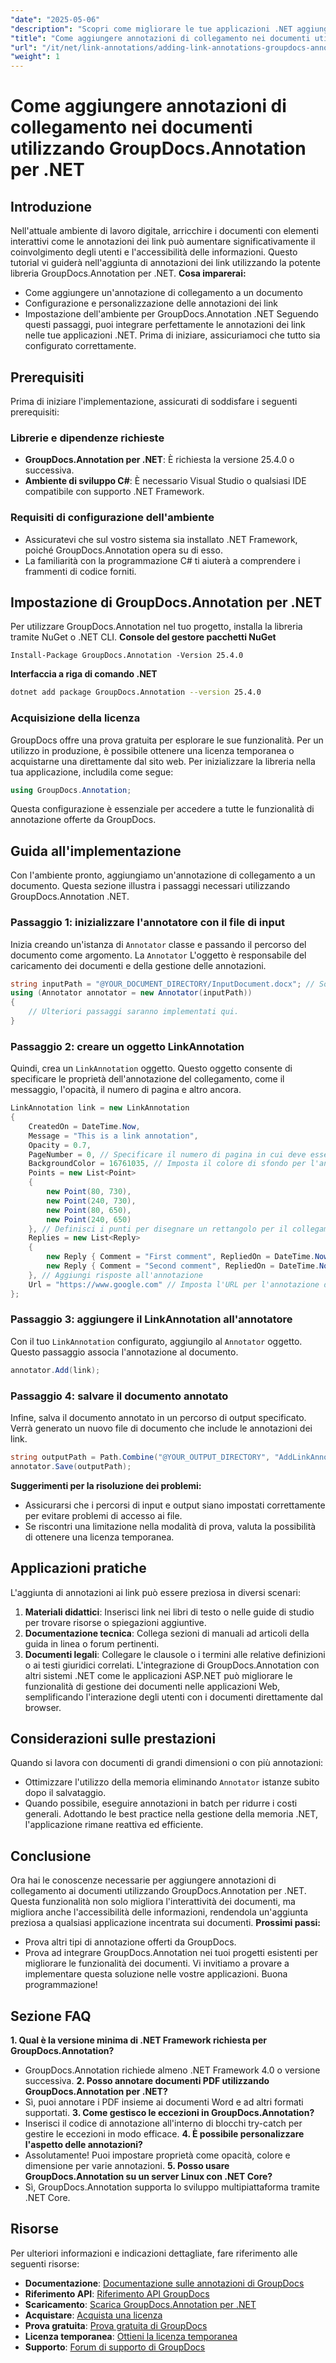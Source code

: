```yaml
---
"date": "2025-05-06"
"description": "Scopri come migliorare le tue applicazioni .NET aggiungendo annotazioni interattive tramite link utilizzando la potente libreria GroupDocs.Annotation. Segui la nostra guida passo passo e migliora l'interattività dei documenti oggi stesso."
"title": "Come aggiungere annotazioni di collegamento nei documenti utilizzando GroupDocs.Annotation per .NET | Guida per sviluppatori"
"url": "/it/net/link-annotations/adding-link-annotations-groupdocs-annotation-dotnet/"
"weight": 1
---
```


# Come aggiungere annotazioni di collegamento nei documenti utilizzando GroupDocs.Annotation per .NET
## Introduzione
Nell'attuale ambiente di lavoro digitale, arricchire i documenti con elementi interattivi come le annotazioni dei link può aumentare significativamente il coinvolgimento degli utenti e l'accessibilità delle informazioni. Questo tutorial vi guiderà nell'aggiunta di annotazioni dei link utilizzando la potente libreria GroupDocs.Annotation per .NET.
**Cosa imparerai:**
- Come aggiungere un'annotazione di collegamento a un documento
- Configurazione e personalizzazione delle annotazioni dei link
- Impostazione dell'ambiente per GroupDocs.Annotation .NET
Seguendo questi passaggi, puoi integrare perfettamente le annotazioni dei link nelle tue applicazioni .NET. Prima di iniziare, assicuriamoci che tutto sia configurato correttamente.
## Prerequisiti
Prima di iniziare l'implementazione, assicurati di soddisfare i seguenti prerequisiti:
### Librerie e dipendenze richieste
- **GroupDocs.Annotation per .NET**: È richiesta la versione 25.4.0 o successiva.
- **Ambiente di sviluppo C#**: È necessario Visual Studio o qualsiasi IDE compatibile con supporto .NET Framework.
### Requisiti di configurazione dell'ambiente
- Assicuratevi che sul vostro sistema sia installato .NET Framework, poiché GroupDocs.Annotation opera su di esso.
- La familiarità con la programmazione C# ti aiuterà a comprendere i frammenti di codice forniti.
## Impostazione di GroupDocs.Annotation per .NET
Per utilizzare GroupDocs.Annotation nel tuo progetto, installa la libreria tramite NuGet o .NET CLI.
**Console del gestore pacchetti NuGet**
```shell
Install-Package GroupDocs.Annotation -Version 25.4.0
```
**Interfaccia a riga di comando .NET**
```bash
dotnet add package GroupDocs.Annotation --version 25.4.0
```
### Acquisizione della licenza
GroupDocs offre una prova gratuita per esplorare le sue funzionalità. Per un utilizzo in produzione, è possibile ottenere una licenza temporanea o acquistarne una direttamente dal sito web.
Per inizializzare la libreria nella tua applicazione, includila come segue:
```csharp
using GroupDocs.Annotation;
```
Questa configurazione è essenziale per accedere a tutte le funzionalità di annotazione offerte da GroupDocs.
## Guida all'implementazione
Con l'ambiente pronto, aggiungiamo un'annotazione di collegamento a un documento. Questa sezione illustra i passaggi necessari utilizzando GroupDocs.Annotation .NET.
### Passaggio 1: inizializzare l'annotatore con il file di input
Inizia creando un'istanza di `Annotator` classe e passando il percorso del documento come argomento. La `Annotator` L'oggetto è responsabile del caricamento dei documenti e della gestione delle annotazioni.
```csharp
string inputPath = "@YOUR_DOCUMENT_DIRECTORY/InputDocument.docx"; // Sostituisci con il percorso del tuo documento
using (Annotator annotator = new Annotator(inputPath))
{
    // Ulteriori passaggi saranno implementati qui.
}
```
### Passaggio 2: creare un oggetto LinkAnnotation
Quindi, crea un `LinkAnnotation` oggetto. Questo oggetto consente di specificare le proprietà dell'annotazione del collegamento, come il messaggio, l'opacità, il numero di pagina e altro ancora.
```csharp
LinkAnnotation link = new LinkAnnotation
{
    CreatedOn = DateTime.Now,
    Message = "This is a link annotation",
    Opacity = 0.7,
    PageNumber = 0, // Specificare il numero di pagina in cui deve essere aggiunto il collegamento
    BackgroundColor = 16761035, // Imposta il colore di sfondo per l'annotazione
    Points = new List<Point>
    {
        new Point(80, 730),
        new Point(240, 730),
        new Point(80, 650),
        new Point(240, 650)
    }, // Definisci i punti per disegnare un rettangolo per il collegamento
    Replies = new List<Reply>
    {
        new Reply { Comment = "First comment", RepliedOn = DateTime.Now },
        new Reply { Comment = "Second comment", RepliedOn = DateTime.Now }
    }, // Aggiungi risposte all'annotazione
    Url = "https://www.google.com" // Imposta l'URL per l'annotazione del collegamento
};
```
### Passaggio 3: aggiungere il LinkAnnotation all'annotatore
Con il tuo `LinkAnnotation` configurato, aggiungilo al `Annotator` oggetto. Questo passaggio associa l'annotazione al documento.
```csharp
annotator.Add(link);
```
### Passaggio 4: salvare il documento annotato
Infine, salva il documento annotato in un percorso di output specificato. Verrà generato un nuovo file di documento che include le annotazioni dei link.
```csharp
string outputPath = Path.Combine("@YOUR_OUTPUT_DIRECTORY", "AddLinkAnnotation-output.docx");
annotator.Save(outputPath);
```
**Suggerimenti per la risoluzione dei problemi:**
- Assicurarsi che i percorsi di input e output siano impostati correttamente per evitare problemi di accesso ai file.
- Se riscontri una limitazione nella modalità di prova, valuta la possibilità di ottenere una licenza temporanea.
## Applicazioni pratiche
L'aggiunta di annotazioni ai link può essere preziosa in diversi scenari:
1. **Materiali didattici**: Inserisci link nei libri di testo o nelle guide di studio per trovare risorse o spiegazioni aggiuntive.
2. **Documentazione tecnica**: Collega sezioni di manuali ad articoli della guida in linea o forum pertinenti.
3. **Documenti legali**: Collegare le clausole o i termini alle relative definizioni o ai testi giuridici correlati.
L'integrazione di GroupDocs.Annotation con altri sistemi .NET come le applicazioni ASP.NET può migliorare le funzionalità di gestione dei documenti nelle applicazioni Web, semplificando l'interazione degli utenti con i documenti direttamente dal browser.
## Considerazioni sulle prestazioni
Quando si lavora con documenti di grandi dimensioni o con più annotazioni:
- Ottimizzare l'utilizzo della memoria eliminando `Annotator` istanze subito dopo il salvataggio.
- Quando possibile, eseguire annotazioni in batch per ridurre i costi generali.
Adottando le best practice nella gestione della memoria .NET, l'applicazione rimane reattiva ed efficiente.
## Conclusione
Ora hai le conoscenze necessarie per aggiungere annotazioni di collegamento ai documenti utilizzando GroupDocs.Annotation per .NET. Questa funzionalità non solo migliora l'interattività dei documenti, ma migliora anche l'accessibilità delle informazioni, rendendola un'aggiunta preziosa a qualsiasi applicazione incentrata sui documenti.
**Prossimi passi:**
- Prova altri tipi di annotazione offerti da GroupDocs.
- Prova ad integrare GroupDocs.Annotation nei tuoi progetti esistenti per migliorare le funzionalità dei documenti.
Vi invitiamo a provare a implementare questa soluzione nelle vostre applicazioni. Buona programmazione!
## Sezione FAQ
**1. Qual è la versione minima di .NET Framework richiesta per GroupDocs.Annotation?**
   - GroupDocs.Annotation richiede almeno .NET Framework 4.0 o versione successiva.
**2. Posso annotare documenti PDF utilizzando GroupDocs.Annotation per .NET?**
   - Sì, puoi annotare i PDF insieme ai documenti Word e ad altri formati supportati.
**3. Come gestisco le eccezioni in GroupDocs.Annotation?**
   - Inserisci il codice di annotazione all'interno di blocchi try-catch per gestire le eccezioni in modo efficace.
**4. È possibile personalizzare l'aspetto delle annotazioni?**
   - Assolutamente! Puoi impostare proprietà come opacità, colore e dimensione per varie annotazioni.
**5. Posso usare GroupDocs.Annotation su un server Linux con .NET Core?**
   - Sì, GroupDocs.Annotation supporta lo sviluppo multipiattaforma tramite .NET Core.
## Risorse
Per ulteriori informazioni e indicazioni dettagliate, fare riferimento alle seguenti risorse:
- **Documentazione**: [Documentazione sulle annotazioni di GroupDocs](https://docs.groupdocs.com/annotation/net/)
- **Riferimento API**: [Riferimento API GroupDocs](https://reference.groupdocs.com/annotation/net/)
- **Scaricamento**: [Scarica GroupDocs.Annotation per .NET](https://releases.groupdocs.com/annotation/net/)
- **Acquistare**: [Acquista una licenza](https://purchase.groupdocs.com/buy)
- **Prova gratuita**: [Prova gratuita di GroupDocs](https://releases.groupdocs.com/annotation/net/)
- **Licenza temporanea**: [Ottieni la licenza temporanea](https://purchase.groupdocs.com/temporary-license/)
- **Supporto**: [Forum di supporto di GroupDocs](https://forum.groupdocs.com/c/annotation/)